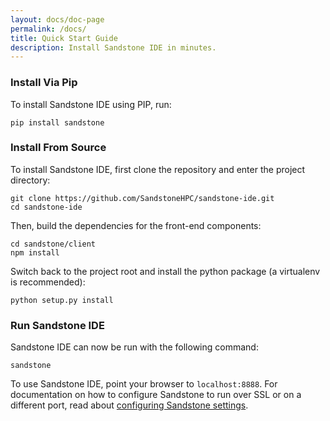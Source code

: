 ```yaml
---
layout: docs/doc-page
permalink: /docs/
title: Quick Start Guide
description: Install Sandstone IDE in minutes.
---
```


### Install Via Pip
To install Sandstone IDE using PIP, run:

```
pip install sandstone
```

### Install From Source
To install Sandstone IDE, first clone the repository and enter the project directory:

```
git clone https://github.com/SandstoneHPC/sandstone-ide.git
cd sandstone-ide
```

Then, build the dependencies for the front-end components:

```
cd sandstone/client
npm install
```

Switch back to the project root and install the python package (a virtualenv is recommended):

```
python setup.py install
```

### Run Sandstone IDE
Sandstone IDE can now be run with the following command:

```
sandstone
```

To use Sandstone IDE, point your browser to `localhost:8888`. For documentation on how to configure Sandstone to run over SSL or on a different port, read about [configuring Sandstone settings](/docs/core/settings.html).
